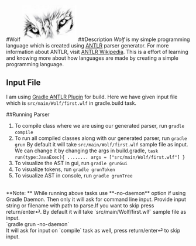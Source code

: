 #Wolf <img src="https://github.com/last-stand/wolf/blob/master/eyes.png" width="150" height="100" />
##Description
_Wolf_ is my simple programming language which is created using [ANTLR](http://www.antlr.org/) parser generator. For more information about ANTLR, visit [ANTLR Wikipedia](https://en.wikipedia.org/wiki/ANTLR). This is a effort of learning and knowing more about how languages are made by creating a simple programming language.

## Input File
I am using [Gradle ANTLR Plugin](https://docs.gradle.org/current/userguide/antlr_plugin.html) for build. Here we have given input file which is `src/main/Wolf/first.wlf` in gradle.build task.

##Running Parser
1. To compile class where we are using our generated parser, run
  `gradle compile`
2. To run all compiled classes along with our generated parser, run
  `gradle grun`
  By default it will take `src/main/Wolf/first.wlf` sample file as input. We can change it by changing the args in build.gradle,
  `task run(type:JavaExec){
    ........
    args = ["src/main/Wolf/first.wlf"]
  }`
3. To visualize the AST in gui, run
  `gradle grunGui`
4. To visualize tokens, run
  `gradle grunToken`
5. To visualize AST in console, run
  `gradle grunTree`
  <br />
  **Note: **
  While running above tasks use **-no-daemon** option if using Gradle Daemon. Then only it will ask for command line input. Provide input string or filename with path to parse.If you want to skip press return/enter⏎. By default it will take `src/main/Wolf/first.wlf` sample file as input.<br />
  `gradle grun -no-daemon`
  <br />
  It will ask for input on `compile` task as well, press return/enter⏎ to skip input.
